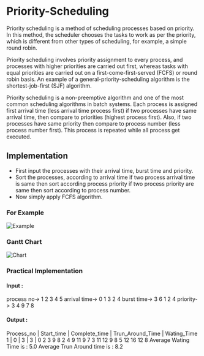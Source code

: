 # Priority-Scheduling
Priority scheduling is a method of scheduling processes based on priority. In this method, the scheduler chooses the tasks to work as per the priority, which is different from other types of scheduling, for example, a simple round robin.

Priority scheduling involves priority assignment to every process, and processes with higher priorities are carried out first, whereas tasks with equal priorities are carried out on a first-come-first-served (FCFS) or round robin basis. An example of a general-priority-scheduling algorithm is the shortest-job-first (SJF) algorithm.

Priority scheduling is a non-preemptive algorithm and one of the most common scheduling algorithms in batch systems. Each process is assigned first arrival time (less arrival time process first) if two processes have same arrival time, then compare to priorities (highest process first). Also, if two processes have same priority then compare to process number (less process number first). This process is repeated while all process get executed.

## Implementation
- First input the processes with their arrival time, burst time and priority.
- Sort the processes, according to arrival time if two process arrival time is same then sort according process priority if two process priority are same then sort according to process number.
- Now simply apply FCFS algorithm.

### For Example
![Example](https://media.geeksforgeeks.org/wp-content/uploads/opSystemScheduling.png)

### Gantt Chart
![Chart](https://media.geeksforgeeks.org/wp-content/uploads/gantchart2.jpg)

### Practical Implementation

#### Input :
process no-> 1 2 3 4 5 
arrival time-> 0 1 3 2 4
burst time-> 3 6 1 2 4
priority-> 3 4 9 7 8
#### Output :
Process_no | Start_time | Complete_time | Trun_Around_Time | Wating_Time
1 | 0 | 3 | 3 | 0
2          3           9            8           2
4          9           11           9           7
3          11          12           9           8
5          12          16           12          8
Average Wating Time is : 5.0
Average Trun Around time is : 8.2
